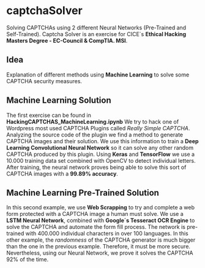 # captchaSolver
Solving CAPTCHAs using 2 different Neural Networks (Pre-Trained and Self-Trained).
Captcha Solver is an exercise for CICE´s **Ethical Hacking Masters Degree - EC-Council & CompTIA. MSI**.

## Idea
Explanation of different methods using **Machine Learning** to solve some CAPTCHA security measures.

## Machine Learning Solution
The first exercise can be found in **HackingCAPTCHAS_MachineLearning.ipynb**
We try to hack one of Wordpress most used CAPTCHA Plugins called *Really Simple CAPTCHA*.
Analyzing the source code of the plugin we find a method to generate CAPTCHA images and their solution.
We use this information to train a **Deep Learning Convolutional Neural Network** so it can solve any other random CAPTCHA produced by this plugin.
Using **Keras** and **TensorFlow** we use a 10.000 training data set combined with OpenCV to detect individual letters.
After training, the neural network proves being able to solve this sort of CAPTCHA images with a **99.89% accuracy**.

## Machine Learning Pre-Trained Solution
In this second example, we use **Web Scrapping** to try and complete a web form protected with a CAPTCHA image a human must solve.
We use a **LSTM Neural Network**, combined with **Google´s Tesseract OCR Engine** to solve the CAPTCHA and automate the form fill process.
The network is pre-trained with 400.000 individual characters in over 100 languages.
In this other example, the *randomness* of the CAPTCHA generator is much bigger than the one in the previous example. 
Therefore, it must be more secure. Nevertheless, using our Neural Network, we prove it solves the CAPTCHA 92% of the time.
